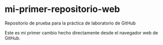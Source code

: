 # mi-primer-repositorio-web
Repositorio de prueba para la práctica de laboratorio de GitHub

Este es mi primer cambio hecho directamente desde el navegador web de GitHub.
